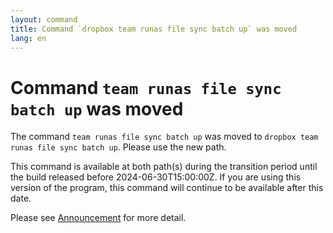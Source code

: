 ```yaml
---
layout: command
title: Command `dropbox team runas file sync batch up` was moved
lang: en
---
```


# Command `team runas file sync batch up` was moved

The command `team runas file sync batch up` was moved to `dropbox team runas file sync batch up`. Please use the new path.

This command is available at both path(s) during the transition period until the build released before 2024-06-30T15:00:00Z. If you are using this version of the program, this command will continue to be available after this date.

Please see [Announcement](https://github.com/watermint/toolbox/discussions/799) for more detail.


